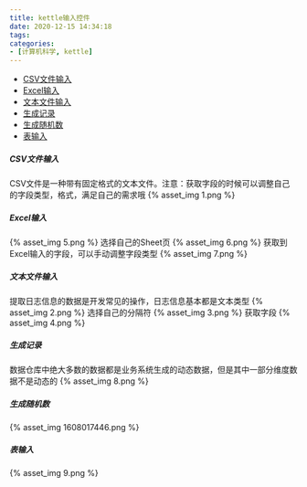 ```yaml
---
title: kettle输入控件
date: 2020-12-15 14:34:18
tags:
categories:
- [计算机科学, kettle]
---
```


- [CSV文件输入](#CSV文件输入)
- [Excel输入](#Excel输入)
- [文本文件输入](#文本文件输入)
- [生成记录](#生成记录)
- [生成随机数](#生成随机数)
- [表输入](#表输入)

##### CSV文件输入
CSV文件是一种带有固定格式的文本文件。注意：获取字段的时候可以调整自己的字段类型，格式，满足自己的需求哦
{% asset_img 1.png %}

##### Excel输入
{% asset_img 5.png %}
选择自己的Sheet页
{% asset_img 6.png %}
获取到Excel输入的字段，可以手动调整字段类型
{% asset_img 7.png %}

##### 文本文件输入
提取日志信息的数据是开发常见的操作，日志信息基本都是文本类型
{% asset_img 2.png %}
选择自己的分隔符
{% asset_img 3.png %}
获取字段
{% asset_img 4.png %}

##### 生成记录
数据仓库中绝大多数的数据都是业务系统生成的动态数据，但是其中一部分维度数据不是动态的
{% asset_img 8.png %}

##### 生成随机数
{% asset_img 1608017446.png %}

##### 表输入
{% asset_img 9.png %}